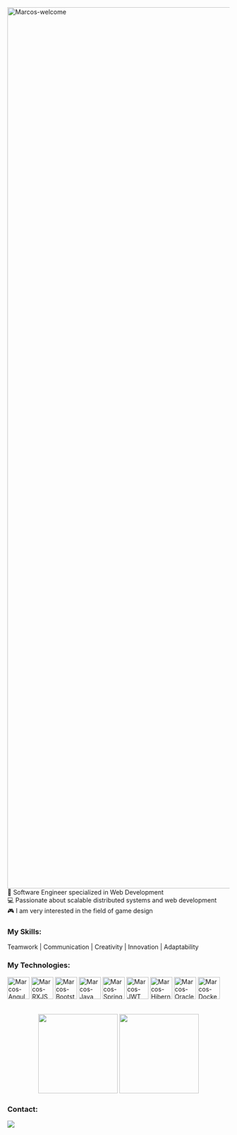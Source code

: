 <img title="Marcos-welcome" src="https://github.com/marcoscunhaa/animation.svg/blob/master/readme.svg" alt="Marcos-welcome" align="center" height="" width="2000">

<div styleisplay: inline_block">
🧠 Software Engineer specialized in Web Development</br>
💻 Passionate about scalable distributed systems and web development</br>
🎮 I am very interested in the field of game design

<h3>My Skills:</h3>
<div style="display: inline_block">
<p>Teamwork | Communication | Creativity | Innovation | Adaptability </p>

<h3>My Technologies:</h3>
<div style="display: inline_block">
    <img align="center" alt="Marcos-Angular" height="50" width="50" src="https://i.ibb.co/7vqkXfn/1-Klh1l7wko-G6-PDPb9-A5o-CHQ.webp">
    <img align="center" alt="Marcos-RXJS" height="50" width="50" src="https://cdn.jsdelivr.net/gh/devicons/devicon@latest/icons/rxjs/rxjs-original.svg">
    <img align="center" alt="Marcos-Bootstrap" height="50" width="50" src="https://cdn.jsdelivr.net/gh/devicons/devicon@latest/icons/bootstrap/bootstrap-original.svg">
    <img align="center" alt="Marcos-Java" height="50" width="50" src="https://cdn.jsdelivr.net/gh/devicons/devicon@latest/icons/java/java-original.svg">
    <img align="center" alt="Marcos-SpringBoot" height="50" width="50" src="https://cdn.jsdelivr.net/gh/devicons/devicon@latest/icons/spring/spring-original.svg">
    <img align="center" alt="Marcos-JWT" height="50" width="50" src="https://i.ibb.co/L1zmt5G/pngwing-com.png">
    <img align="center" alt="Marcos-Hibernate" height="50" width="50" src="https://cdn.jsdelivr.net/gh/devicons/devicon@latest/icons/hibernate/hibernate-original.svg">
    <img align="center" alt="Marcos-Oracle" height="50" width="50" src="https://cdn.jsdelivr.net/gh/devicons/devicon@latest/icons/oracle/oracle-original.svg">
    <img align="center" alt="Marcos-Docker" height="50" width="50" src="https://cdn.jsdelivr.net/gh/devicons/devicon@latest/icons/docker/docker-original.svg">
    
    
    
</div>
</br></br>

<div align="center">
  <img height="180em" src="https://github-readme-stats.vercel.app/api?username=marcoscunhaa&show_icons=true&theme=dracula&include_all_commits=true&count_private=true"/>
  <img height="180em" src="https://github-readme-stats.vercel.app/api/top-langs/?username=marcoscunhaa&layout=compact&langs_count=7&theme=dracula"/>
</div>

<div>
    <h3 style="text-align: left;">Contact:</h3>
    <a href="https://www.linkedin.com/in/marcoscunhaa/" target="_blank"><img src="https://img.shields.io/badge/-LinkedIn-%230077B5?style=for-the-badge&logo=linkedin&logoColor=white" target="_blank"></a>
</div>



